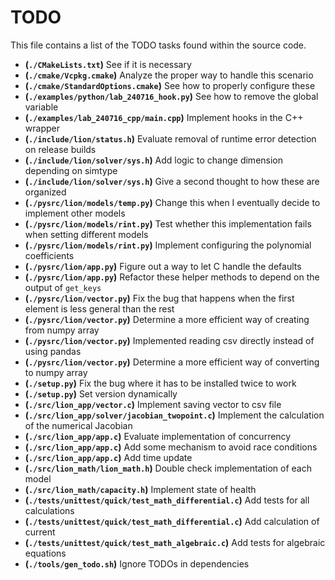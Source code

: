 # TODO
This file contains a list of the TODO tasks found within the source code.
- **(`./CMakeLists.txt`)** See if it is necessary
- **(`./cmake/Vcpkg.cmake`)** Analyze the proper way to handle this scenario
- **(`./cmake/StandardOptions.cmake`)** See how to properly configure these
- **(`./examples/python/lab_240716_hook.py`)** See how to remove the global variable
- **(`./examples/lab_240716_cpp/main.cpp`)** Implement hooks in the C++ wrapper
- **(`./include/lion/status.h`)** Evaluate removal of runtime error detection on release builds
- **(`./include/lion/solver/sys.h`)** Add logic to change dimension depending on simtype
- **(`./include/lion/solver/sys.h`)** Give a second thought to how these are organized
- **(`./pysrc/lion/models/temp.py`)** Change this when I eventually decide to implement other models
- **(`./pysrc/lion/models/rint.py`)** Test whether this implementation fails when setting different models
- **(`./pysrc/lion/models/rint.py`)** Implement configuring the polynomial coefficients
- **(`./pysrc/lion/app.py`)** Figure out a way to let C handle the defaults
- **(`./pysrc/lion/app.py`)** Refactor these helper methods to depend on the output of `get_keys`
- **(`./pysrc/lion/vector.py`)** Fix the bug that happens when the first element is less general than the rest
- **(`./pysrc/lion/vector.py`)** Determine a more efficient way of creating from numpy array
- **(`./pysrc/lion/vector.py`)** Implemented reading csv directly instead of using pandas
- **(`./pysrc/lion/vector.py`)** Determine a more efficient way of converting to numpy array
- **(`./setup.py`)** Fix the bug where it has to be installed twice to work
- **(`./setup.py`)** Set version dynamically
- **(`./src/lion_app/vector.c`)** Implement saving vector to csv file
- **(`./src/lion_app/solver/jacobian_twopoint.c`)** Implement the calculation of the numerical Jacobian
- **(`./src/lion_app/app.c`)** Evaluate implementation of concurrency
- **(`./src/lion_app/app.c`)** Add some mechanism to avoid race conditions
- **(`./src/lion_app/app.c`)** Add time update
- **(`./src/lion_math/lion_math.h`)** Double check implementation of each model
- **(`./src/lion_math/capacity.h`)** Implement state of health
- **(`./tests/unittest/quick/test_math_differential.c`)** Add tests for all calculations
- **(`./tests/unittest/quick/test_math_differential.c`)** Add calculation of current
- **(`./tests/unittest/quick/test_math_algebraic.c`)** Add tests for algebraic equations
- **(`./tools/gen_todo.sh`)** Ignore TODOs in dependencies
